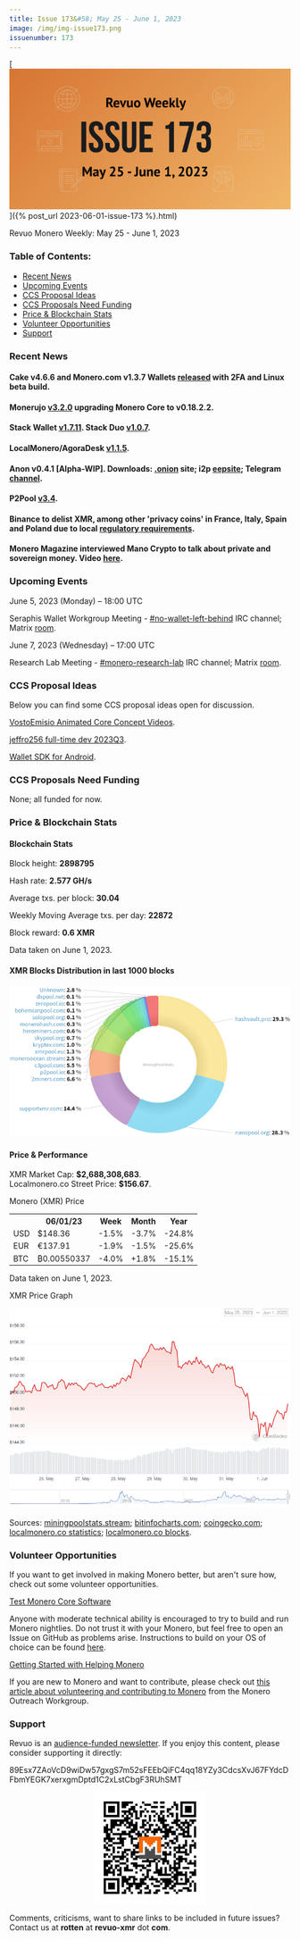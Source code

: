 ```yaml
---
title: Issue 173&#58; May 25 - June 1, 2023
image: /img/img-issue173.png
issuenumber: 173
---
```

[<img src="/img/img-issue173.png" alt="Revuo Monero Weekly #173 Slide" class="img-lead">]({% post_url 2023-06-01-issue-173 %}.html)

<p class="text-lead">Revuo Monero Weekly: May 25 - June 1, 2023</p>
<!--more-->

<h3>Table of Contents:</h3>
<ul class="contents">
    <li><a href="#news">Recent News</a></li>
    <li><a href="#events">Upcoming Events</a></li>
    <li><a href="#ideas">CCS Proposal Ideas</a></li>
    <li><a href="#proposals">CCS Proposals Need Funding</a></li>
    <li><a href="#stats">Price & Blockchain Stats</a></li>
    <li><a href="#volunteer">Volunteer Opportunities</a></li>
    <li><a href="#support">Support</a></li>
</ul>

<h3 id="news">Recent News</h3>

<div class="newsbyte">
    <h4>Cake v4.6.6 and Monero.com v1.3.7 Wallets <a href="https://github.com/cake-tech/cake_wallet/releases/tag/v4.6.6" target="_blank">released</a> with 2FA and Linux beta build.</h4>
</div>

<div class="newsbyte">
    <h4>Monerujo <a href="https://github.com/m2049r/xmrwallet/releases/tag/v3.2.0" target="_blank">v3.2.0</a> upgrading Monero Core to v0.18.2.2.</h4>
</div>

<div class="newsbyte">
    <h4>Stack Wallet <a href="https://github.com/cypherstack/stack_wallet/releases/tag/build_176" target="_blank">v1.7.11</a>. Stack Duo <a href="https://github.com/cypherstack/stack_duo/releases/tag/build_012" target="_blank">v1.0.7</a>.</h4>
</div>

<div class="newsbyte">
    <h4>LocalMonero/AgoraDesk <a href="https://github.com/AgoraDesk-LocalMonero/agoradesk-app-foss/releases/tag/v1.1.5" target="_blank">v1.1.5</a>.</h4>
</div>

<div class="newsbyte">
    <h4>Anon v0.4.1 [Alpha-WIP]. Downloads: <a href="anonero5wmhraxqsvzq2ncgptq6gq45qoto6fnkfwughfl4gbt44swad.onion" target="_blank">.onion</a> site; i2p <a href="rprz4pus37f5o5elhv7arzasfr2mf2ospvbkl236vpqjajjlieeq.b32.i2p" target="_blank">eepsite</a>; Telegram <a href="https://t.me/anoneroapks" target="_blank">channel</a>.</h4>
</div>

<div class="newsbyte">
    <h4>P2Pool <a href="https://github.com/SChernykh/p2pool/releases/tag/v3.4" target="_blank">v3.4</a>.</h4>
</div>

<div class="newsbyte">
    <h4>Binance to delist XMR, among other 'privacy coins' in France, Italy, Spain and Poland due to local <a href="https://cointelegraph.com/public/index.php/news/binance-to-delist-privacy-tokens-in-france-italy-spain-and-poland/amp" target="_blank">regulatory requirements</a>.</h4>
</div>

<div class="newsbyte">
    <h4>Monero Magazine interviewed Mano Crypto to talk about private and sovereign money. Video <a href="https://piped.adminforge.de/watch?v=uZy9UHvuZyE" target="_blank">here</a>.</h4>
</div>

<h3 id="events">Upcoming Events</h3>

<div class="event">
    <p class="date" markdown="1">June 5, 2023 (Monday) – 18:00 UTC</p>
    <p markdown="1">Seraphis Wallet Workgroup Meeting - <a href="irc://irc.libera.chat/#no-wallet-left-behind" target="_blank">#no-wallet-left-behind</a> IRC channel; Matrix <a href="https://matrix.to/#/#no-wallet-left-behind:monero.social" target="_blank">room</a>.</p>
</div>

<div class="event">
    <p class="date" markdown="1">June 7, 2023 (Wednesday) – 17:00 UTC</p>
    <p markdown="1">Research Lab Meeting - <a href="irc://irc.libera.chat/#monero-research-lab" target="_blank">#monero-research-lab</a> IRC channel; Matrix <a href="https://matrix.to/#/#monero-research-lab:monero.social" target="_blank">room</a>.</p>
</div>

<h3 id="ideas">CCS Proposal Ideas</h3>

<p>Below you can find some CCS proposal ideas open for discussion.</p>

<div class="proposal">
<p><a href="https://repo.getmonero.org/monero-project/ccs-proposals/-/merge_requests/387" target="_blank">VostoEmisio Animated Core Concept Videos</a>.</p>
</div>

<div class="proposal">
<p><a href="https://repo.getmonero.org/monero-project/ccs-proposals/-/merge_requests/390" target="_blank">jeffro256 full-time dev 2023Q3</a>.</p>
</div>

<div class="proposal">
<p><a href="https://repo.getmonero.org/monero-project/ccs-proposals/-/merge_requests/388" target="_blank">Wallet SDK for Android</a>.</p>
</div>

<h3 id="proposals">CCS Proposals Need Funding</h3>

<p>None; all funded for now.</p>

<h3 id="stats">Price & Blockchain Stats</h3>

<h4 class="stat">Blockchain Stats</h4>

<div class="bcstats">
    <p>Block height: <b>2898795</b></p>
    <p>Hash rate: <b>2.577 GH/s</b></p>
    <p>Average txs. per block: <b>30.04</b></p>
    <p>Weekly Moving Average txs. per day: <b>22872</b></p>
    <p>Block reward: <b>0.6 XMR</b></p>
</div>
<p class="note">Data taken on June 1, 2023.</p>

<h4 class="stat">XMR Blocks Distribution in last 1000 blocks</h4>
<p><img src="/img/hashrate-pool-distribution-0601.png" alt="Hashrate Pool Distribution Pie Chart"/></p>

<h4 class="stat" id="price-stat">Price & Performance</h4>

<div class="price-intro">XMR Market Cap: <b>$2,688,308,683</b>.<br/>Localmonero.co Street Price: <b>$156.67</b>.</div>

<p class="table-title">Monero (XMR) Price</p>
<table class="price-table">
  <tr class="row1">
    <th></th>
    <th>06/01/23</th>
    <th>Week</th>
    <th>Month</th>
    <th>Year</th>
  </tr>
  <tr>
    <td data-th="XMR to">USD</td>
    <td data-th="06/01/23">$148.36</td>
    <td data-th="Week" class="red">-1.5%</td>
    <td data-th="Month" class="red">-3.7%</td>
    <td data-th="Year" class="red">-24.8%</td>
  </tr>
  <tr class="row3">
    <td data-th="XMR to">EUR</td>
    <td data-th="06/01/23">€137.91</td>
    <td data-th="Week" class="red">-1.9%</td>
    <td data-th="Month" class="red">-1.5%</td>
    <td data-th="Year" class="red">-25.6%</td>
  </tr>
  <tr>
    <td data-th="XMR to">BTC</td>
    <td data-th="06/01/23">₿0.00550337</td>
    <td data-th="Week" class="red">-4.0%</td>
    <td data-th="Month" class="green">+1.8%</td>
    <td data-th="Year" class="red">-15.1%</td>
  </tr>
</table>
<p class="note">Data taken on June 1, 2023.</p>

<p class="table-title">XMR Price Graph</p>

![XMR Price Graph 05/25/23-06/01/23](/img/weekly-chart-0601.png "XMR Price Graph 05/25/23-06/01/23")

Sources: <a href="https://miningpoolstats.stream/monero" target="_blank">miningpoolstats.stream</a>; <a href="https://bitinfocharts.com/monero/" target="_blank">bitinfocharts.com</a>; <a href="https://www.coingecko.com/en/coins/monero" target="_blank">coingecko.com</a>; <a href="https://localmonero.co/statistics" target="_blank">localmonero.co statistics</a>; <a href="https://localmonero.co/blocks" target="_blank">localmonero.co blocks</a>.

<h3 id="volunteer">Volunteer Opportunities</h3>

<p>If you want to get involved in making Monero better, but aren't sure how, check out some volunteer opportunities.</p>

<div class="newsbyte">
    <p class="date"><a href="https://github.com/monero-project/monero" target="_blank">Test Monero Core Software</a></p>
    <p>Anyone with moderate technical ability is encouraged to try to build and run Monero nightlies. Do not trust it with your Monero, but feel free to open an Issue on GitHub as problems arise. Instructions to build on your OS of choice can be found <a href="https://github.com/monero-project/monero#compiling-monero-from-source" target="_blank">here</a>. </p>
</div>

<div class="newsbyte">
    <p class="date"><a href="https://github.com/monero-project/monero" target="_blank">Getting Started with Helping Monero</a></p>
    <p>If you are new to Monero and want to contribute, please check out <a href="https://www.monerooutreach.org/stories/getting-started-helping-monero.php" target="_blank">this article about volunteering and contributing to Monero</a> from the Monero Outreach Workgroup. </p>
</div>

<h3 id="support">Support</h3>

<p markdown="1">Revuo is an <a href="https://revuo-xmr.com/support/">audience-funded newsletter</a>. If you enjoy this content, please consider supporting it directly:</p>

<p class="address" markdown="1">89Esx7ZAoVcD9wiDw57gxgS7m52sFEEbQiFC4qq18YZy3CdcsXvJ67FYdcDFbmYEGK7xerxgmDptd1C2xLstCbgF3RUhSMT</p>

<p><center><a href="monero:89Esx7ZAoVcD9wiDw57gxgS7m52sFEEbQiFC4qq18YZy3CdcsXvJ67FYdcDFbmYEGK7xerxgmDptd1C2xLstCbgF3RUhSMT" class="qr"><img src="/img/donate-monero.jpg" style="max-width: 200px;"/></a></center></p>

Comments, criticisms, want to share links to be included in future issues? Contact us at **rotten** at **revuo-xmr** dot **com**.
